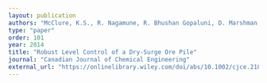 ```yaml
---
layout: publication
authors: "McClure, K.S., R. Nagamune, R. Bhushan Gopaluni, D. Marshman, T. Chmelyk"
type: "paper"
order: 101
year: 2014
title: "Robust Level Control of a Dry-Surge Ore Pile"
journal: "Canadian Journal of Chemical Engineering"
external_url: "https://onlinelibrary.wiley.com/doi/abs/10.1002/cjce.21855"
---
```

